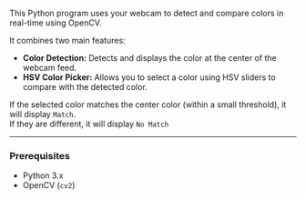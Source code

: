 This Python program uses your webcam to detect and compare colors in real-time using OpenCV.

It combines two main features:
- **Color Detection:** Detects and displays the color at the center of the webcam feed.
- **HSV Color Picker:** Allows you to select a color using HSV sliders to compare with the detected color.

If the selected color matches the center color (within a small threshold), it will display `Match`.  
If they are different, it will display `No Match`

--- 

### Prerequisites

- Python 3.x
- OpenCV (`cv2`)

